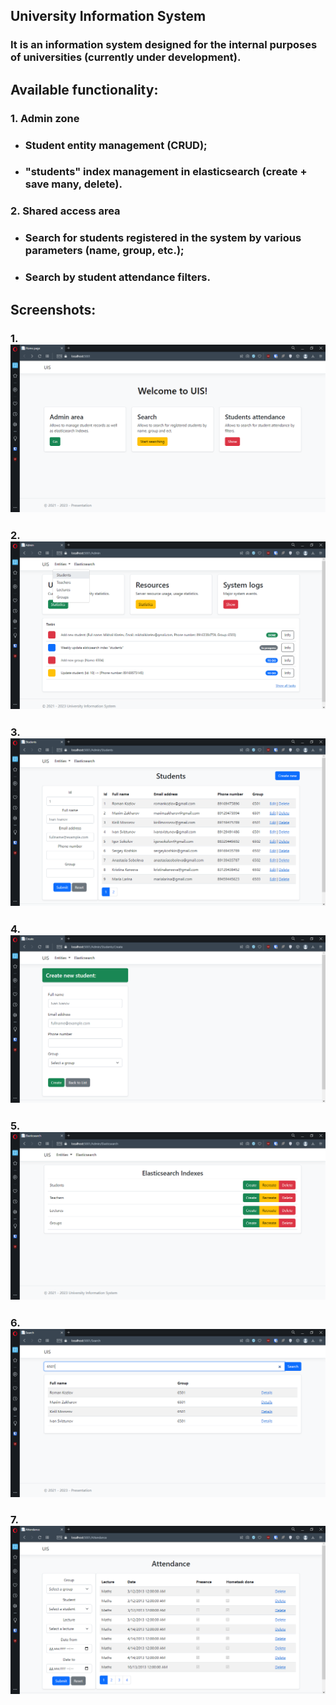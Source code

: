 ## **University Information System**
### It is an information system designed for the internal purposes of universities (currently under development).

## Available functionality:
### 1. Admin zone
- ### Student entity management (CRUD);
- ### "students" index management in elasticsearch (create + save many, delete).
### 2. Shared access area
- ### Search for students registered in the system by various parameters (name, group, etc.);
- ### Search by student attendance filters.

## Screenshots:
### 1. ![Main page of the application](docs/images/main_index.png)
### 2. ![Admin area, Index page](docs/images/admin_index.png)
### 3. ![Admin area, Students Index page](docs/images/admin_students_index.png)
### 4. ![Admin area, Students Create page](docs/images/admin_students_create.png)
### 5. ![Admin area, Elasticsearch page](docs/images/admin_elasticsearch.png)
### 6. ![Shared access area, Search page](docs/images/main_search.png)
### 7. ![Shared access area, Attendance Index page](docs/images/main_attendance_index.png)
